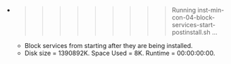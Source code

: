 * >>>>>>>>> Running inst-min-con-04-block-services-start-postinstall.sh ...
  * Block services from starting after they are being installed.
  * Disk size = 1390892K. Space Used = 8K. Runtime = 00:00:00:00.
